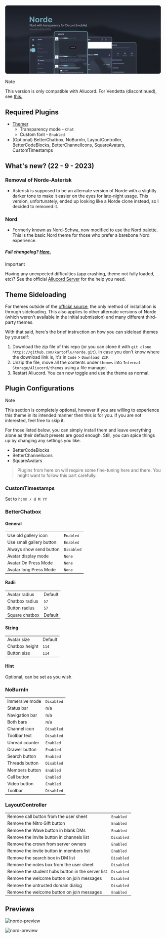 ![title-preview](previews/title.png)

> [!NOTE]  
> This version is only compatible with Aliucord. For Vendetta (discontinued), see [this.](https://github.com/kartoflu/norde-for-vendetta)

## Required Plugins
- [Themer](https://github.com/Vendicated/AliucordPlugins/tree/main/Themer)
  - Transparency mode - `Chat`
  - Custom font - `Enabled`
- (Optional) BetterChatbox, NoBurnIn, LayoutController, BetterCodeBlocks, BetterChannelIcons, SquareAvatars, CustomTimestamps

## What's new? (22 - 9 - 2023)

### Removal of Norde-Asterisk
- Asterisk is supposed to be an alternate version of Norde with a slightly darker tone to make it easier on the eyes for late-night usage. This version, unfortunately, ended up looking like a Norde clone instead, so I decided to removed it.

### Nord
- Formerly known as Nord-Schwa, now modified to use the Nord palette. This is the basic Nord theme for those who prefer a barebone Nord experience.

##### Full changelog? [Here.](https://github.com/kartoflu/norde/blob/main/CHANGELOG.md)

> [!IMPORTANT]  
> Having any unexpected difficulties (app crashing, theme not fully loaded, etc)? See the official [Aliucord Server](https://discord.gg/EsNDvBaHVU) for the help you need.

## Theme Sideloading
For themes outside of the [official source](https://discord.gg/EsNDvBaHVU), the only method of installation is through sideloading. This also applies to other alternate versions of Norde (which weren't available in the initial submission) and many different third-party themes.

With that said, here's the brief instruction on how you can sideload themes by yourself:

1. Download the zip file of this repo (or you can clone it with `git clone https://github.com/kartoflu/norde.git`). In case you don't know where the download link is, it's in `Code` > `Download ZIP`.
2. Unzip the file, move all the contents under `themes` into `Internal Storage/Aliucord/themes` using a file manager.
2. Restart Aliucord. You can now toggle and use the theme as normal.

## Plugin Configurations
> [!NOTE]
> This section is completely optional, however if you are willing to experience this theme in its intended manner then this is for you. If you are not interested, feel free to skip it.

For those listed below, you can simply install them and leave everything alone as their default presets are good enough. Still, you can spice things up by changing any settings you like.
- BetterCodeBlocks
- BetterChannelIcons
- SquareAvatars

> Plugins from here on will require some fine-tuning here and there. You might want to follow this part carefully.

### CustomTimestamps
Set to `h:mm / d M YY`

### BetterChatbox
#### General
<table>
  <tr>
    <td>Use old gallery icon</td>
    <td><code>Enabled</code></td>
  </tr>
  <tr>
    <td>Use small gallery button</td>
    <td><code>Enabled</code></td>
  </tr>
  <tr>
    <td>Always show send button</td>
    <td><code>Disabled</code></td>
  </tr>
  <tr>
    <td>Avatar display mode</td>
    <td><code>None</code></td>
  </tr>
  <tr>
    <td>Avatar On Press Mode</td>
    <td><code>None</code></td>
  </tr>
  <tr>
    <td>Avatar long Press Mode</td>
    <td><code>None</code></td>
  </tr>
</table>

#### Radii
<table>
  <tr>
    <td>Avatar radius</td>
    <td>Default</td>
  </tr>
  <tr>
    <td>Chatbox radius</td>
    <td><code>57</code></td>
  </tr>
  <tr>
    <td>Button radius</td>
    <td><code>57</code></td>
  </tr>
  <tr>
    <td>Square chatbox</td>
    <td>Default</td>
  </tr>
</table>

#### Sizing
<table>
  <tr>
    <td>Avatar size</td>
    <td>Default</td>
  </tr>
  <tr>
    <td>Chatbox height</td>
    <td><code>114</code></td>
  </tr>
  <tr>
    <td>Button size</td>
    <td><code>114</code></td>
  </tr>
</table>

#### Hint
Optional, can be set as you wish.

### NoBurnIn
<table>
  <tr>
    <td>Immersive mode</td>
    <td><code>Disabled</code></td>
  </tr>
  <tr>
    <td>Status bar</td>
    <td>n/a</td>
  </tr>
  <tr>
    <td>Navigation bar</td>
    <td>n/a</td>
  </tr>
    <tr>
    <td>Both bars</td>
    <td>n/a</td>
  </tr>
    <tr>
    <td>Channel icon</td>
    <td><code>Disabled</code></td>
  </tr>
    <tr>
    <td>Toolbar text</td>
    <td><code>Disabled</code></td>
  </tr>
    <tr>
    <td>Unread counter</td>
    <td><code>Enabled</code></td>
  </tr>
    <tr>
    <td>Drawer button</td>
    <td><code>Enabled</code></td>
  </tr>
  <tr>
    <td>Search button</td>
    <td><code>Enabled</code></td>
  </tr>
  <tr>
    <td>Threads button</td>
    <td><code>Disabled</code></td>
  </tr>
  <tr>
    <td>Members button</td>
    <td><code>Enabled</code></td>
  </tr>
  <tr>
    <td>Call button</td>
    <td><code>Enabled</code></td>
  </tr>
  <tr>
    <td>Video button</td>
    <td><code>Enabled</code></td>
  </tr>
  <tr>
    <td>Toolbar</td>
    <td><code>Disabled</code></td>
  </tr>
</table>

### LayoutController
<table>
  <tr>
    <td>Remove call button from the user sheet</td>
    <td><code>Enabled</code></td>
  </tr>
  <tr>
    <td>Remove the Nitro Gift button</td>
    <td><code>Enabled</code></td>
  </tr>
  <tr>
    <td>Remove the Wave button in blank DMs</td>
    <td><code>Enabled</code></td>
  </tr>
    <tr>
    <td>Remove the invite button in channels list</td>
    <td><code>Disabled</code></td>
  </tr>
    <tr>
    <td>Remove the crown from server owners</td>
    <td><code>Enabled</code></td>
  </tr>
    <tr>
    <td>Remove the invite button in members list</td>
    <td><code>Enabled</code></td>
  </tr>
    <tr>
    <td>Remove the search box in DM list</td>
    <td><code>Disabled</code></td>
  </tr>
    <tr>
    <td>Remove the notes box from the user sheet</td>
    <td><code>Disabled</code></td>
  </tr>
  <tr>
    <td>Remove the student hubs button in the server list</td>
    <td><code>Disabled</code></td>
  </tr>
  <tr>
    <td>Remove the welcome button on join messages</td>
    <td><code>Disabled</code></td>
  </tr>
  <tr>
    <td>Remove the untrusted domain dialog</td>
    <td><code>Disabled</code></td>
  </tr>
    <tr>
    <td>Remove the welcome button on join messages</td>
    <td><code>Enabled</code></td>
  </tr>
</table>

## Previews
![norde-preview](https://raw.githubusercontent.com/kartoflu/norde/main/previews/norde-preview.png)

![nord-preview](https://raw.githubusercontent.com/kartoflu/norde/main/previews/nord-preview.png)
